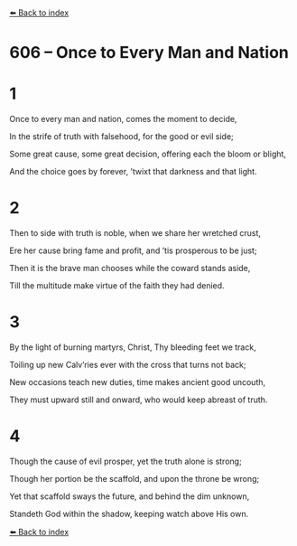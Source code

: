 [⬅️ Back to index](../README.md)

# 606 – Once to Every Man and Nation





# 1

Once to every man and nation, comes the moment to decide,

In the strife of truth with falsehood, for the good or evil side;

Some great cause, some great decision, offering each the bloom or blight,

And the choice goes by forever, ’twixt that darkness and that light.



# 2

Then to side with truth is noble, when we share her wretched crust,

Ere her cause bring fame and profit, and ’tis prosperous to be just;

Then it is the brave man chooses while the coward stands aside,

Till the multitude make virtue of the faith they had denied.



# 3

By the light of burning martyrs, Christ, Thy bleeding feet we track,

Toiling up new Calv’ries ever with the cross that turns not back;

New occasions teach new duties, time makes ancient good uncouth,

They must upward still and onward, who would keep abreast of truth.



# 4

Though the cause of evil prosper, yet the truth alone is strong;

Though her portion be the scaffold, and upon the throne be wrong;

Yet that scaffold sways the future, and behind the dim unknown,

Standeth God within the shadow, keeping watch above His own.

[⬅️ Back to index](../README.md)
